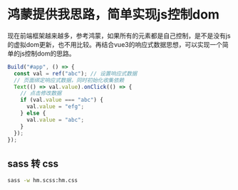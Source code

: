 # 鸿蒙提供我思路，简单实现js控制dom

现在前端框架越来越多，参考鸿蒙，如果所有的元素都是自己控制，是不是没有js的虚拟dom更新，也不用比较。再结合vue3的响应式数据思想，可以实现一个简单的js控制dom的思路。


```js
Build("#app", () => {
  const val = ref("abc"); // 设置响应式数据
  // 页面绑定响应式数据，同时初始化收集依赖
  Text(() => val.value).onClick(() => {
    // 点击修改数据
    if (val.value === "abc") {
      val.value = "efg";
    } else {
      val.value = "abc";
    }
  });
});
```

## sass 转 css

```bash
sass -w hm.scss:hm.css
```